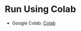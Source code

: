 # Run Using Colab
- Google Colab: [Colab](https://colab.research.google.com/github/The-RealitY/animatediff/blob/main/AnimateDiff_colab.ipynb)
